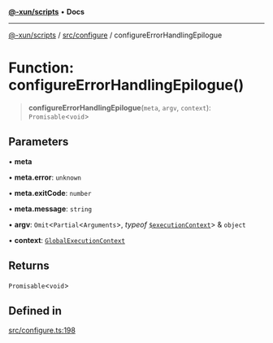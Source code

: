 [**@-xun/scripts**](../../../README.md) • **Docs**

***

[@-xun/scripts](../../../README.md) / [src/configure](../README.md) / configureErrorHandlingEpilogue

# Function: configureErrorHandlingEpilogue()

> **configureErrorHandlingEpilogue**(`meta`, `argv`, `context`): `Promisable`\<`void`\>

## Parameters

• **meta**

• **meta.error**: `unknown`

• **meta.exitCode**: `number`

• **meta.message**: `string`

• **argv**: `Omit`\<`Partial`\<`Arguments`\>, *typeof* [`$executionContext`](../variables/$executionContext.md)\> & `object`

• **context**: [`GlobalExecutionContext`](../type-aliases/GlobalExecutionContext.md)

## Returns

`Promisable`\<`void`\>

## Defined in

[src/configure.ts:198](https://github.com/Xunnamius/xscripts/blob/8feaaa78a9f524f02e4cc9204ef84f329d31ab94/src/configure.ts#L198)
